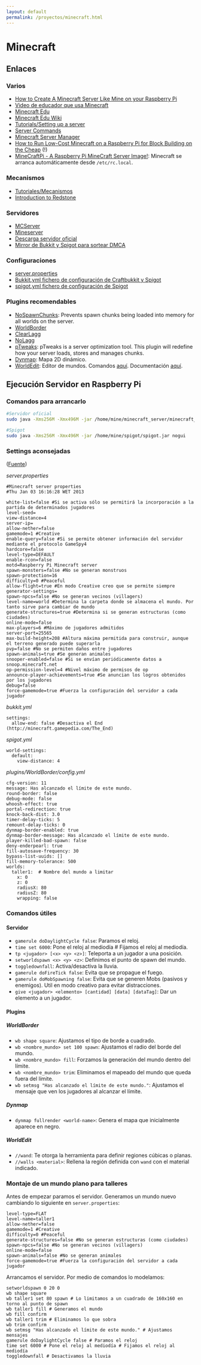 ```yaml
---
layout: default
permalink: /proyectos/minecraft.html
---
```


# Minecraft

## Enlaces

### Varios

*  [How to Create A Minecraft Server Like Mine on your Raspberry Pi](http://picraftbukkit.webs.com/pi-minecraft-server-how-to)
*  [Video de educador que usa Minecraft](https///www.youtube.com/watch?v=-mTf3j2koJA)
*  [Minecraft Edu](http://minecraftedu.com/)
*  [Minecraft Edu Wiki](http://services.minecraftedu.com/wiki/Main_Page)
*  [Tutorials/Setting up a server](http://minecraft.gamepedia.com/Setting_up_a_server)
*  [Server Commands](http://minecraft.gamepedia.com/Server_commands)
*  [Minecraft Server Manager](http://msmhq.com/)
*  [How to Run Low-Cost Minecraft on a Raspberry Pi for Block Building on the Cheap](http://www.howtogeek.com/173044/how-to-run-low-cost-minecraft-on-a-raspberry-pi-for-block-building-on-the-cheap/) (!)
*  [MineCraftPi - A Raspberry Pi MineCraft Server Image!](http://everyday-tech.com/minecraftpi-a-raspberry-pi-minecraft-server-image/): Minecraft se arranca automáticamente desde `/etc/rc.local`.

### Mecanismos

* [Tutoriales/Mecanismos](http://minecraft-es.gamepedia.com/Tutoriales/Mecanismos)
* [Introduction to Redstone](http://www.minecraft101.net/redstone/redstone-basics.html)

### Servidores

*  [MCServer](http://mc-server.org/)
*  [Mineserver](http://mineserver.be/)
*  [Descarga servidor oficial](https///minecraft.net/download)
*  [Mirror de Bukkit y Spigot para sortear DMCA](https///savebukkit.org/)

### Configuraciones

*  [server.properties](http://minecraft.gamepedia.com/Server.properties)
*  [Bukkit.yml fichero de configuración de Craftbukkit y Spigot](http://wiki.bukkit.org/Bukkit.yml/es)
*  [spigot.yml fichero de configuración de Spigot](http://www.spigotmc.org/wiki/spigot-configuration-spigot-yml/)

### Plugins recomendables

*  [NoSpawnChunks](http://dev.bukkit.org/bukkit-plugins/nospawnchunks/): Prevents spawn chunks being loaded into memory for all worlds on the server.
*  [WorldBorder](http://dev.bukkit.org/bukkit-plugins/worldborder/)
*  [ClearLagg](http://dev.bukkit.org/bukkit-plugins/clearlagg/)
*  [NoLagg](http://dev.bukkit.org/bukkit-plugins/nolagg/)
*  [pTweaks](http://dev.bukkit.org/bukkit-plugins/ptweaks-remove-all-server-lag/): pTweaks is a server optimization tool. This plugin will redefine how your server loads, stores and manages chunks.
*  [Dynmap](http://dev.bukkit.org/bukkit-plugins/dynmap/): Mapa 2D dinámico.
*  [WorldEdit](http://dev.bukkit.org/bukkit-plugins/worldedit/): Editor de mundos. Comandos [aquí](http://wiki.sk89q.com/wiki/WorldEdit/Reference). Documentación [aquí](http://wiki.sk89q.com/wiki/WorldEdit).

## Ejecución Servidor en Raspberry Pi

### Comandos para arrancarlo

```bash
#Servidor oficial
sudo java -Xms256M -Xmx496M -jar /home/mine/minecraft_server/minecraft_server.1.8.jar nogui

#Spigot
sudo java -Xms256M -Xmx496M -jar /home/mine/spigot/spigot.jar nogui
```

### Settings aconsejadas

([Fuente](http://www.raspberrypi.org/forums/viewtopic.php?t=27889))

*server.properties*

```
#Minecraft server properties
#Thu Jan 03 16:16:28 WET 2013

white-list=false #Si se activa sólo se permitirá la incorporación a la partida de determinados jugadores
level-seed=
view-distance=4
server-ip=
allow-nether=false
gamemode=1 #Creative
enable-query=false #Si se permite obtener información del servidor mediante el protocolo GameSpy4
hardcore=false
level-type=DEFAULT
enable-rcon=false
motd=Raspberry Pi Minecraft server
spawn-monsters=false #No se generan monstruos
spawn-protection=16
difficulty=0 #Peaceful
allow-flight=true #En modo Creative creo que se permite siempre
generator-settings=
spawn-npcs=false #No se generan vecinos (villagers)
level-name=world #Determina la carpeta donde se almacena el mundo. Por tanto sirve para cambiar de mundo
generate-structures=true #Determina si se generan estructuras (como ciudades)
online-mode=false
max-players=6 #Máximo de jugadores admitidos
server-port=25565
max-build-height=208 #Altura máxima permitida para construir, aunque el terreno generado puede superarla
pvp=false #No se permiten daños entre jugadores
spawn-animals=true #Se generan animales
snooper-enabled=false #Si se envían periódicamente datos a snoop.minecraft.net
op-permission-level=4 #Nivel máximo de permisos de op
announce-player-achievements=true #Se anuncian los logros obtenidos por los jugadores
debug=false
force-gamemode=true #Fuerza la configuración del servidor a cada jugador
```

*bukkit.yml*

```
settings:
  allow-end: false #Desactiva el End (http://minecraft.gamepedia.com/The_End)
```

*spigot.yml*

```
world-settings:
  default:
    view-distance: 4
```

*plugins/WorldBorder/config.yml*

```
cfg-version: 11
message: Has alcanzado el límite de este mundo.
round-border: false
debug-mode: false
whoosh-effect: true
portal-redirection: true
knock-back-dist: 3.0
timer-delay-ticks: 5
remount-delay-ticks: 0
dynmap-border-enabled: true
dynmap-border-message: Has alcanzado el límite de este mundo.
player-killed-bad-spawn: false
deny-enderpearl: true
fill-autosave-frequency: 30
bypass-list-uuids: []
fill-memory-tolerance: 500
worlds:
  taller1:  # Nombre del mundo a limitar
    x: 0
    z: 0
    radiusX: 80
    radiusZ: 80
    wrapping: false
```

### Comandos útiles

#### Servidor

* `gamerule doDaylightCycle false`: Paramos el reloj.
* `time set 6000`: Pone el reloj al mediodía # Fijamos el reloj al mediodía.
* `tp <jugador> [<x> <y> <z>]`: Teleporta a un jugador a una posición.
* `setworldspawn <x> <y> <z>`: Definimos el punto de spawn del mundo.
* `toggledownfall`: Activa/desactiva la lluvia.
* `gamerule doFireTick false`: Evita que se propague el fuego.
* `gamerule doMobSpawning false`: Evita que se generen Mobs (pasivos y enemigos). Util en modo creativo para evitar distracciones.
* `give <jugador> <elemento> [cantidad] [data] [dataTag]`: Dar un elemento a un jugador.

#### Plugins

##### WorldBorder

* `wb shape square`: Ajustamos el tipo de borde a cuadrado.
* `wb <nombre_mundo> set 100 spawn`: Ajustamos el radio del borde del mundo.
* `wb <nombre_mundo> fill`: Forzamos la generación del mundo dentro del límite.
* `wb <nombre_mundo> trim`: Eliminamos el mapeado del mundo que queda fuera del límite.
* `wb setmsg "Has alcanzado el límite de este mundo."`: Ajustamos el mensaje que ven los jugadores al alcanzar el límite.

##### Dynmap

* `dynmap fullrender <world-name>`: Genera el mapa que inicialmente aparece en negro.

##### WorldEdit

* `//wand`: Te otorga la herramienta para definir regiones cúbicas o planas.
* `//walls <material>`: Rellena la región definida con `wand` con el material indicado.

### Montaje de un mundo plano para talleres

Antes de empezar paramos el servidor. Generamos un mundo nuevo cambiando lo siguiente en `server.properties`:

```
level-type=FLAT
level-name=taller1
allow-nether=false
gamemode=1 #Creative
difficulty=0 #Peaceful
generate-structures=false #No se generan estructuras (como ciudades)
spawn-npcs=false #No se generan vecinos (villagers)
online-mode=false
spawn-animals=false #No se generan animales
force-gamemode=true #Fuerza la configuración del servidor a cada jugador
```

Arrancamos el servidor. Por medio de comandos lo modelamos:

```
setworldspawn 0 20 0
wb shape square
wb taller1 set 80 spawn # Lo limitamos a un cuadrado de 160x160 en torno al punto de spawn
wb taller1 fill # Generamos el mundo
wb fill confirm
wb taller1 trim # Eliminamos lo que sobra
wb trim confirm
wb setmsg "Has alcanzado el límite de este mundo." # Ajustamos mensajes
gamerule doDaylightCycle false # Paramos el reloj
time set 6000 # Pone el reloj al mediodía # Fijamos el reloj al mediodía
toggledownfall # Desactivamos la lluvia
```